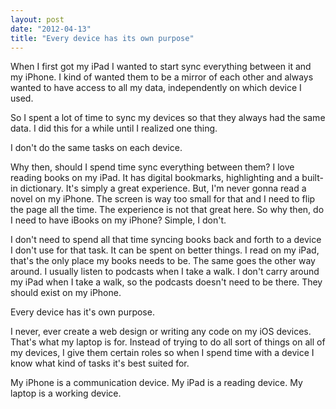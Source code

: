 ```yaml
---
layout: post
date: "2012-04-13"
title: "Every device has its own purpose"
---
```


When I first got my iPad I wanted to start sync everything between it and my iPhone. I kind of wanted them to be a mirror of each other and always wanted to have access to all my data, independently on which device I used.

So I spent a lot of time to sync my devices so that they always had the same data. I did this for a while until I realized one thing.

I don't do the same tasks on each device.

Why then, should I spend time sync everything between them? I love reading books on my iPad. It has digital bookmarks, highlighting and a built-in dictionary. It's simply a great experience. But, I'm never gonna read a novel on my iPhone. The screen is way too small for that and I need to flip the page all the time. The experience is not that great here. So why then, do I need to have iBooks on my iPhone? Simple, I don't.

I don't need to spend all that time syncing books back and forth to a device I don't use for that task. It can be spent on better things. I read on my iPad, that's the only place my books needs to be. The same goes the other way around. I usually listen to podcasts when I take a walk. I don't carry around my iPad when I take a walk, so the podcasts doesn't need to be there. They should exist on my iPhone.

Every device has it's own purpose.

I never, ever create a web design or writing any code on my iOS devices. That's what my laptop is for. Instead of trying to do all sort of things on all of my devices, I give them certain roles so when I spend time with a device I know what kind of tasks it's best suited for.

My iPhone is a communication device.
My iPad is a reading device.
My laptop is a working device.
